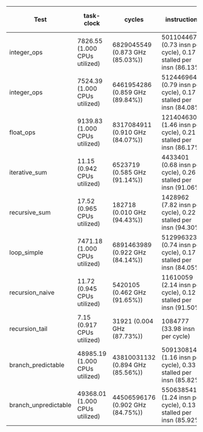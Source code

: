 | Test | task-clock | cycles | instructions | cache-misses | stalled-cycles-frontend | stalled-cycles-backend | context-switches | page-faults | branches | branch-misses | user_time | sys_time | time_elapsed |
|------|----------|------|------------|------------|-----------------------|----------------------|----------------|-----------|--------|-------------|---------|--------|------------|
| integer_ops | 7826.55 (1.000 CPUs utilized) | 6829045549 (0.873 GHz (85.03%)) | 5011044675 (0.73 insn per cycle), 0.17 stalled per insn (86.13%) | - | 838307601 (12.28% frontend cycles idle (88.21%)) | 808679434 (11.84% backend cycles idle (87.32%)) | 51 (6.516 /sec) | 59 (7.538 /sec) | 829814663 (106.026 M/sec (86.90%)) | 1329362 (0.16% of all branches (82.13%)) | 7.802776000 s | 0.022267000 s | 7.830128697 s |
| integer_ops | 7524.39 (1.000 CPUs utilized) | 6461954286 (0.859 GHz (89.84%)) | 5124469645 (0.79 insn per cycle), 0.17 stalled per insn (84.08%) | - | 866828553 (13.41% frontend cycles idle (87.54%)) | 814071945 (12.60% backend cycles idle (84.19%)) | 33 (4.386 /sec) | 61 (8.107 /sec) | 817480507 (108.644 M/sec (87.99%)) | 1212884 (0.15% of all branches (82.22%)) | 7.512793000 s | 0.011494000 s | 7.527217969 s |
| float_ops | 9139.83 (1.000 CPUs utilized) | 8317084911 (0.910 GHz (84.07%)) | 12140463010 (1.46 insn per cycle), 0.21 stalled per insn (86.17%) | - | 6919408 (0.08% frontend cycles idle (86.39%)) | 2596576511 (31.22% backend cycles idle (85.57%)) | 26 (2.845 /sec) | 79 (8.643 /sec) | 1263132495 (138.201 M/sec (85.47%)) | 1368573 (0.11% of all branches (86.63%)) | 9.131619000 s | 0.007864000 s | 9.141638313 s |
| iterative_sum | 11.15 (0.942 CPUs utilized) | 6523719 (0.585 GHz (91.14%)) | 4433401 (0.68 insn per cycle), 0.26 stalled per insn (91.06%) | - | 726344 (11.13% frontend cycles idle (91.03%)) | 1149373 (17.62% backend cycles idle (92.65%)) | 0 (0.000 /sec) | 60 (5.380 K/sec) | 1224856 (109.836 M/sec) | 22995 (1.88% of all branches (43.07%)) | 0.009549000 s | 0.002384000 s | 0.011836418 s |
| recursive_sum | 17.52 (0.965 CPUs utilized) | 182718 (0.010 GHz (94.43%)) | 1428962 (7.82 insn per cycle), 0.22 stalled per insn (94.30%) | - | 115278 (63.09% frontend cycles idle) | 317987 (174.03% backend cycles idle) | 0 (0.000 /sec) | 61 (3.483 K/sec) | 1224546 (69.913 M/sec) | 76037 (6.21% of all branches (12.02%)) | 0.009939000 s | 0.008270000 s | 0.018147212 s |
| loop_simple | 7471.18 (1.000 CPUs utilized) | 6891463989 (0.922 GHz (84.14%)) | 5129963231 (0.74 insn per cycle), 0.17 stalled per insn (84.05%) | - | 853731703 (12.39% frontend cycles idle (86.28%)) | 830512468 (12.05% backend cycles idle (84.93%)) | 32 (4.283 /sec) | 60 (8.031 /sec) | 817727859 (109.451 M/sec (88.03%)) | 1080367 (0.13% of all branches (86.30%)) | 7.462475000 s | 0.008013000 s | 7.473158717 s |
| recursion_naive | 11.72 (0.945 CPUs utilized) | 5420105 (0.462 GHz (91.65%)) | 11610059 (2.14 insn per cycle), 0.12 stalled per insn (91.50%) | - | 128030 (2.36% frontend cycles idle (91.47%)) | 1416486 (26.13% backend cycles idle (96.55%)) | 0 (0.000 /sec) | 58 (4.947 K/sec) | 2718729 (231.895 M/sec) | 86869 (3.20% of all branches (37.35%)) | 0.009985000 s | 0.002498000 s | 0.012406292 s |
| recursion_tail | 7.15 (0.917 CPUs utilized) | 31921 (0.004 GHz (87.73%)) | 1084777 (33.98 insn per cycle) | - | 98075 (307.24% frontend cycles idle) | 300603 (941.71% backend cycles idle) | 0 (0.000 /sec) | 58 (8.117 K/sec) | 220470 (30.855 M/sec) | - | 0.000000000 s | 0.007864000 s | 0.007787870 s |
| branch_predictable | 48985.19 (1.000 CPUs utilized) | 43810031132 (0.894 GHz (85.56%)) | 50913081405 (1.16 insn per cycle), 0.33 stalled per insn (85.82%) | - | 16930971599 (38.65% frontend cycles idle (85.73%)) | 81525183 (0.19% backend cycles idle (85.46%)) | 153 (3.123 /sec) | 60 (1.225 /sec) | 13030591059 (266.011 M/sec (85.27%)) | 34098043 (0.26% of all branches (86.64%)) | 48.961767000 s | 0.017203000 s | 48.992673183 s |
| branch_unpredictable | 49368.01 (1.000 CPUs utilized) | 44506596176 (0.902 GHz (84.75%)) | 55063854173 (1.24 insn per cycle), 0.13 stalled per insn (85.92%) | - | 7367286876 (16.55% frontend cycles idle (85.36%)) | 83113689 (0.19% backend cycles idle (84.89%)) | 176 (3.565 /sec) | 59 (1.195 /sec) | 14141599899 (286.453 M/sec (86.07%)) | 447448791 (3.16% of all branches (86.45%)) | 49.348871000 s | 0.011562000 s | 49.376585010 s |
